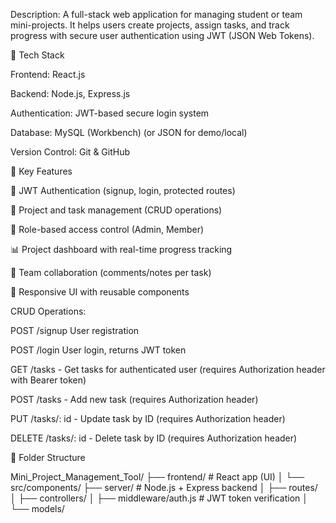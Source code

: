 Description:
A full-stack web application for managing student or team mini-projects. It helps users create projects, assign tasks, and track progress with secure user authentication using JWT (JSON Web Tokens).


🔧 Tech Stack

Frontend: React.js

Backend: Node.js, Express.js

Authentication: JWT-based secure login system

Database: MySQL (Workbench) (or JSON for demo/local)

Version Control: Git & GitHub



🚀 Key Features

🔐 JWT Authentication (signup, login, protected routes)

📁 Project and task management (CRUD operations)

👥 Role-based access control (Admin, Member)

📊 Project dashboard with real-time progress tracking

💬 Team collaboration (comments/notes per task)

📱 Responsive UI with reusable components

CRUD Operations:

POST /signup User registration

POST /login User login, returns JWT token

GET /tasks - Get tasks for authenticated user (requires Authorization header with Bearer token)

POST /tasks - Add new task (requires Authorization header)

PUT /tasks/: id - Update task by ID (requires Authorization header)

DELETE /tasks/: id - Delete task by ID (requires Authorization header)



📁 Folder Structure

Mini_Project_Management_Tool/
├── frontend/    # React app (UI)
│   └── src/components/
├── server/      # Node.js + Express backend
│   ├── routes/
│   ├── controllers/
│   ├── middleware/auth.js   # JWT token verification
│   └── models/

